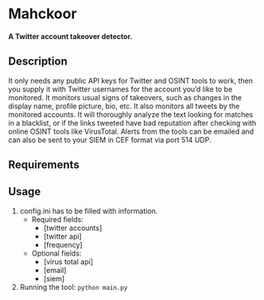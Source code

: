 # Mahckoor
#### A Twitter account takeover detector.
## Description
It only needs any public API keys for Twitter and OSINT tools to work, then you supply it with Twitter usernames for the account you’d like to be monitored.
It monitors usual signs of takeovers, such as changes in the display name, profile picture, bio, etc.
It also monitors all tweets by the monitored accounts. It will thoroughly analyze the text looking for matches in a blacklist, or if the links tweeted have bad reputation after checking with online OSINT tools like VirusTotal.
Alerts from the tools can be emailed and can also be sent to your SIEM in CEF format via port 514 UDP.
## Requirements
## Usage
1. config.ini has to be filled with information.
   - Required fields:
     - [twitter accounts]
     - [twitter api]
     - [frequency]
   - Optional fields:
     - [virus total api]
     - [email]
     - [siem]
2. Running the tool:
```python main.py```
